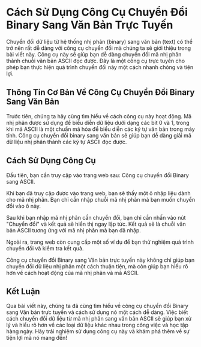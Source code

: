 Cách Sử Dụng Công Cụ Chuyển Đổi Binary Sang Văn Bản Trực Tuyến
==============================================================

Chuyển đổi dữ liệu từ hệ thống nhị phân (binary) sang văn bản (text) có thể trở nên rất dễ dàng với công cụ chuyển đổi mà chúng ta sẽ giới thiệu trong bài viết này. Công cụ này sẽ giúp bạn dễ dàng chuyển đổi mã nhị phân thành chuỗi văn bản ASCII đọc được. Đây là một công cụ trực tuyến cho phép bạn thực hiện quá trình chuyển đổi này một cách nhanh chóng và tiện lợi.

Thông Tin Cơ Bản Về Công Cụ Chuyển Đổi Binary Sang Văn Bản
----------------------------------------------------------

Trước tiên, chúng ta hãy cùng tìm hiểu về cách công cụ này hoạt động. Mã nhị phân được sử dụng để biểu diễn dữ liệu dưới dạng các bit 0 và 1, trong khi mã ASCII là một chuẩn mã hóa để biểu diễn các ký tự văn bản trong máy tính. Công cụ chuyển đổi binary sang văn bản sẽ giúp bạn dễ dàng giải mã dữ liệu nhị phân thành các ký tự ASCII đọc được.

Cách Sử Dụng Công Cụ
--------------------

Đầu tiên, bạn cần truy cập vào trang web sau: Công cụ chuyển đổi Binary sang ASCII.

Khi bạn đã truy cập được vào trang web, bạn sẽ thấy một ô nhập liệu dành cho mã nhị phân. Bạn chỉ cần nhập chuỗi mã nhị phân mà bạn muốn chuyển đổi vào ô này.

Sau khi bạn nhập mã nhị phân cần chuyển đổi, bạn chỉ cần nhấn vào nút "Chuyển đổi" và kết quả sẽ hiển thị ngay lập tức. Kết quả sẽ là chuỗi văn bản ASCII tương ứng với mã nhị phân mà bạn đã nhập.

Ngoài ra, trang web còn cung cấp một số ví dụ để bạn thử nghiệm quá trình chuyển đổi và kiểm tra kết quả.

Công cụ chuyển đổi Binary sang Văn bản trực tuyến này không chỉ giúp bạn chuyển đổi dữ liệu nhị phân một cách thuận tiện, mà còn giúp bạn hiểu rõ hơn về cách hoạt động của mã nhị phân và mã ASCII.

Kết Luận
--------

Qua bài viết này, chúng ta đã cùng tìm hiểu về công cụ chuyển đổi Binary sang Văn bản trực tuyến và cách sử dụng nó một cách dễ dàng. Việc biết cách chuyển đổi dữ liệu từ mã nhị phân sang văn bản ASCII sẽ giúp bạn xử lý và hiểu rõ hơn về các loại dữ liệu khác nhau trong công việc và học tập hàng ngày. Hãy trải nghiệm sử dụng công cụ này và khám phá thêm về sự tiện lợi mà nó mang đến!